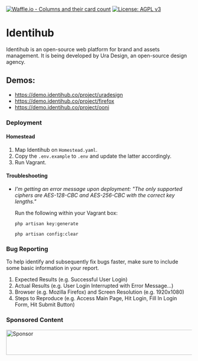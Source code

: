 [![Waffle.io - Columns and their card count](https://badge.waffle.io/uracreative/identihub.png?columns=all)](https://waffle.io/uracreative/identihub?utm_source=badge)
[![License: AGPL v3](https://img.shields.io/badge/License-AGPL%20v3-blue.svg)](https://www.gnu.org/licenses/agpl-3.0)

# Identihub

Identihub is an open-source web platform for brand and assets management. It is being developed by Ura Design, an open-source design agency.

## Demos: 
- https://demo.identihub.co/project/uradesign
- https://demo.identihub.co/project/firefox
- https://demo.identihub.co/project/ooni

### Deployment

#### Homestead
1. Map Identihub on `Homestead.yaml`.
2. Copy the `.env.example` to `.env` and update the latter accordingly.
3. Run Vagrant.

#### Troubleshooting

* *I'm getting an error message upon deployment: "The only supported ciphers are AES-128-CBC and AES-256-CBC with the correct key lengths."*

  Run the following within your Vagrant box:

  `php artisan key:generate`

  `php artisan config:clear`

### Bug Reporting
To help identify and subsequently fix bugs faster, make sure to include some basic information in your report.

1. Expected Results (e.g. Successful User Login)
2. Actual Results (e.g. User Login Interrupted with Error Message...)
3. Browser (e.g. Mozilla Firefox) and Screen Resolution (e.g. 1920x1080)
4. Steps to Reproduce (e.g. Access Main Page, Hit Login, Fill In Login Form, Hit Submit Button)

### Sponsored Content

<a target='_blank' rel='nofollow' href='https://app.codesponsor.io/link/zHAR7wtwUVkKwfBeio82eCfE/uracreative/identihub'>
  <img alt='Sponsor' width='888' height='68' src='https://app.codesponsor.io/embed/zHAR7wtwUVkKwfBeio82eCfE/uracreative/identihub.svg' />
</a>
